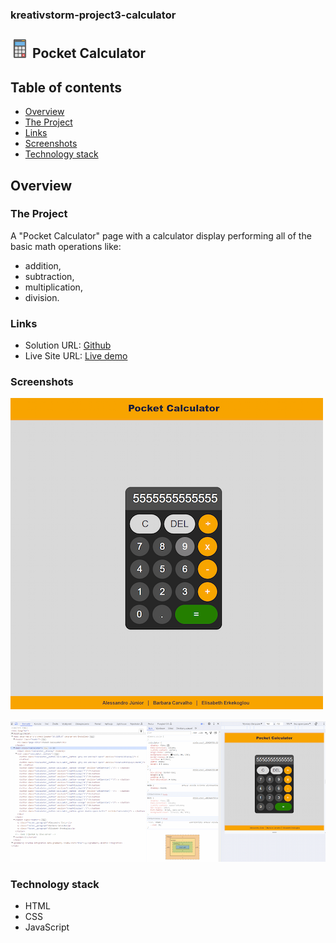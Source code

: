 ### kreativstorm-project3-calculator
## ![alt text](./images/calculator_icon%20(2).png) Pocket Calculator


## Table of contents
  - [Overview](#overview)
  - [The Project](#the-project)
  - [Links](#links)
  - [Screenshots](#screenshots)
  - [Technology stack](#technology-stack)


## Overview

### The Project
A "Pocket Calculator" page with a calculator display performing all of the basic math operations like:
- addition, 
- subtraction, 
- multiplication,
- division.

### Links
- Solution URL: [Github](https://github.com/basiacarvalho/kreativstorm-project3-calculator)
- Live Site URL: [Live demo](https://basiacarvalho.github.io/kreativstorm-project3-calculator/)

### Screenshots
![Screenshot](./images/calculator_1.png)

![Screenshot](./images/calculator_dev_tools_2.png)


### Technology stack
- HTML
- CSS
- JavaScript